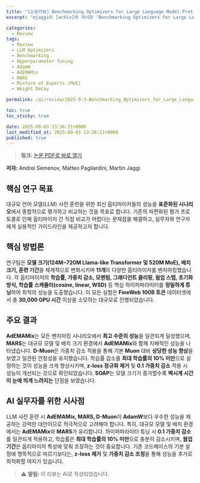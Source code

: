 ```yaml
---
title: "[논문리뷰] Benchmarking Optimizers for Large Language Model Pretraining"
excerpt: "mjaggi이 [arXiv]에 게시한 'Benchmarking Optimizers for Large Language Model Pretraining' 논문에 대한 자세한 리뷰입니다."

categories:
  - Review
tags:
  - Review
  - LLM Optimizers
  - Benchmarking
  - Hyperparameter Tuning
  - AdamW
  - AdEMAMix
  - MARS
  - Mixture of Experts (MoE)
  - Weight Decay

permalink: /ai/review/2025-9-3-Benchmarking_Optimizers_for_Large_Language_Model_Pretraining/

toc: true
toc_sticky: true

date: 2025-09-03 13:36:21+0900
last_modified_at: 2025-09-03 13:36:21+0900
published: true
---
```

> **링크:** [논문 PDF로 바로 열기](https://arxiv.org/abs/2509.01440)

**저자:** Andrei Semenov, Matteo Pagliardini, Martin Jaggi



## 핵심 연구 목표
대규모 언어 모델(LLM) 사전 훈련을 위한 최신 옵티마이저들의 성능을 **표준화된 시나리오**에서 종합적으로 평가하고 비교하는 것을 목표로 합니다. 기존의 파편화된 평가 프로토콜로 인해 옵티마이저 간 직접 비교가 어렵다는 문제점을 해결하고, 실무자와 연구자에게 실용적인 가이드라인을 제공하고자 합니다.

## 핵심 방법론
연구팀은 **모델 크기(124M~720M Llama-like Transformer 및 520M MoE), 배치 크기, 훈련 기간**을 체계적으로 변화시키며 **11개**의 다양한 옵티마이저를 벤치마킹했습니다. 각 옵티마이저의 **학습률, 가중치 감소, 모멘텀, 그래디언트 클리핑, 웜업 스텝, 초기화 방식, 학습률 스케줄러(cosine, linear, WSD)** 등 핵심 하이퍼파라미터를 **정밀하게 튜닝**하여 최적의 성능을 도출했습니다. 이 모든 실험은 **FineWeb 100B 토큰** 데이터셋에서 총 **30,000 GPU 시간** 이상을 소모하는 대규모로 진행되었습니다.

## 주요 결과
**AdEMAMix**는 모든 벤치마킹 시나리오에서 **최고 수준의 성능**을 일관되게 달성했으며, **MARS**는 대규모 모델 및 배치 크기 환경에서 **AdEMAMix**와 함께 지배적인 성능을 나타냈습니다. **D-Muon**은 가중치 감소 적용을 통해 기본 **Muon** 대비 **상당한 성능 향상**을 보였고 일관된 안정성을 유지했습니다. 학습률 감소를 **최대 학습률의 10% 미만**으로 설정하는 것이 성능을 크게 향상시키며, **z-loss 정규화 제거** 및 **0.1 가중치 감소** 적용 시 성능이 개선되는 것으로 확인되었습니다. **SOAP**는 모델 크기가 증가할수록 **벽시계 시간이 눈에 띄게 느려지는** 단점을 보였습니다.

## AI 실무자를 위한 시사점
LLM 사전 훈련 시 **AdEMAMix, MARS, D-Muon**이 **AdamW**보다 우수한 성능을 제공하는 강력한 대안이므로 적극적으로 고려해야 합니다. 특히, 대규모 모델 및 배치 환경에서는 **AdEMAMix**와 **MARS**가 유리합니다. 하이퍼파라미터 튜닝 시 **0.1 가중치 감소**를 일관되게 적용하고, 학습률은 **최대 학습률의 10% 미만**으로 충분히 감소시키며, **웜업 기간**은 옵티마이저 특성에 맞춰 조정하는 것이 중요합니다. 기존 코드베이스의 기본 설정에 맹목적으로 따르기보다는, **z-loss 제거** 및 **가중치 감소 조정**을 통해 성능을 추가로 최적화할 여지가 있습니다.

> ⚠️ **알림:** 이 리뷰는 AI로 작성되었습니다.